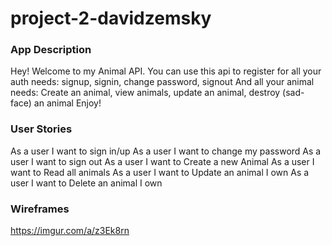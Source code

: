 # project-2-davidzemsky

### App Description
Hey! Welcome to my Animal API.
You can use this api to register for all your auth needs: signup, signin, change password, signout
And all your animal needs: Create an animal, view animals, update an animal, destroy (sad-face) an animal
Enjoy!

### User Stories
As a user I want to sign in/up
As a user I want to change my password
As a user I want to sign out
As a user I want to Create a new Animal
As a user I want to Read all animals
As a user I want to Update an animal I own
As a user I want to Delete an animal I own

### Wireframes
https://imgur.com/a/z3Ek8rn
